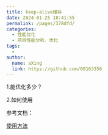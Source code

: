 ```yaml
---
title: keep-alive缓存
date: 2024-01-25 18:41:55
permalink: /pages/378dfd/
categories:
  - 性能优化
  - 项目性能分析、优化
tags:
  - 
author: 
  name: aXing
  link: https://github.com/08163356
---
```




1.能优化多少？

2.如何使用



参考文档：

[使用方法](https://blog.csdn.net/weixin_43638968/article/details/104599113?spm=1001.2101.3001.6650.1&utm_medium=distribute.pc_relevant.none-task-blog-2%7Edefault%7ECTRLIST%7ERate-1-104599113-blog-124123911.pc_relevant_recovery_v2&depth_1-utm_source=distribute.pc_relevant.none-task-blog-2%7Edefault%7ECTRLIST%7ERate-1-104599113-blog-124123911.pc_relevant_recovery_v2&utm_relevant_index=2)

<!-- more -->
